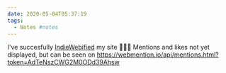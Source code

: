 ```yaml
---
date: 2020-05-04T05:37:19
tags:
  - Notes #notes
---
```


I've succesfully [IndieWebified](https://indiewebify.me/) my site 🥰🙌🦇 Mentions and likes not yet displayed, but can be seen on https://webmention.io/api/mentions.html?token=AdTeNszCWG2M0ODd39Ahsw
